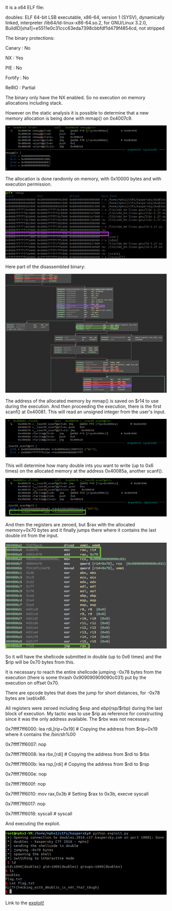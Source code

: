 It is a x64 ELF file:

doubles: ELF 64-bit LSB executable, x86-64, version 1 (SYSV), dynamically linked, interpreter /lib64/ld-linux-x86-64.so.2, for GNU/Linux 3.2.0, BuildID[sha1]=e5511e0c31ccc63eda7398cbbfdf1d479f4854cd, not stripped

The binary protections:

Canary                        : No

NX                            : Yes

PIE                           : No

Fortify                       : No

RelRO                         : Partial

The binary only have the NX enabled. So no execution on memory allocations including stack.

However on the static analysis it is possible to determine that a new memory allocation is being done with mmap() on 0x4007c9.

![memory](doubles_1.png)

The allocation is done randomly on memory, with 0x10000 bytes and with execution permission.

![memory](doubles_2.png)

Here part of the disassembled binary:

![binary](doubles_3.png)

The address of the allocated memory by mmap() is saved on $r14 to use during the execution. And then proceeding the execution, there is the first scanf() at 0x40081. This will read an unsigned integer from the user's input.

![scanf](doubles_4.png)

This will determine how many double ints you want to write (up to 0x6 times) on the allocated memory at the address 0x40085a, another scanf().

![scanf](doubles_5.png)

And then the registers are zeroed, but $rax with the allocated memory+0x70 bytes and it finally jumps there where it contains the last double int from the input.

![exec](doubles_6.png)

So it will have the shellcode submitted in double (up to 0x6 times) and the $rip will be 0x70 bytes from this.

It is necessary to reach the entire shellcode jumping -0x78 bytes from the execution (there is some thrash 0x909090909090c031) put by the execution on offset 0x70.

There are opcode bytes that does the jump for short distances, for -0x78 bytes are *\xeb\x86*.

All registers were zeroed including $esp and $ebp ($rsp/$rbp) during the last block of execution. My tactic was to use $rip as reference for constructing since it was the only address available. The $rbx was not necessary.

0x7ffff7ff6000:	lea    rdi,[rip+0x19]        # Copying the address from $rip+0x19 where it contains the /bin/sh%00

0x7ffff7ff6007:	nop

0x7ffff7ff6008:	lea    rbx,[rdi]             # Copying the address from $rdi to $rbx

0x7ffff7ff600b:	lea    rsp,[rdi]             # Copying the address from $rdi to $rsp

0x7ffff7ff600e:	nop

0x7ffff7ff600f:	nop

0x7ffff7ff6010:	mov    rax,0x3b               # Setting $rax to 0x3b, execve syscall

0x7ffff7ff6017:	nop

0x7ffff7ff6018:	syscall                       # syscall

And executing the exploit.

![exploit](doubles_final.png)

Link to the [exploit!](exploit.py)
